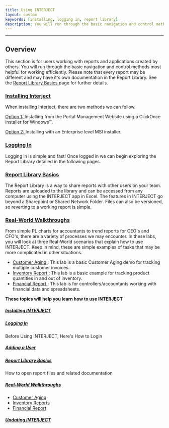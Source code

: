 ```yaml
---
title: Using INTERJECT
layout: custom
keywords: [installing, logging in, report library]
description: You will run through the basic navigation and control methods most helpful for working efficiently. Please note that every report may be different and may have it's own documentation in the Report Library. 
---
```

* * *

##  **Overview**

This section is for users working with reports and applications created by others. You will run through the basic navigation and control methods most helpful for working efficiently. Please note that every report may be different and may have it's own documentation in the Report Library. See the [ Report Library Basics ](/wAbout/Report-Library-Basics_61702517.html) page for further details. 

###  [ Installing Interject ](https://interject.atlassian.net/wiki/display/ID/Installing+Interject)

When installing Interject, there are two methods we can follow. 

[ Option 1: ](https://interject.atlassian.net/wiki/display/ID/Installing+Interject#InstallingInterject-O1) Installing from the Portal Management Website using a ClickOnce installer for Windows™. 

[ Option 2: ](https://interject.atlassian.net/wiki/display/ID/Installing+Interject#InstallingInterject-O2) Installing with an Enterprise level MSI installer. 

###  [ Logging In ](https://interject.atlassian.net/wiki/display/ID/Logging+In)

Logging in is simple and fast! Once logged in we can begin exploring the Report Library detailed in the following pages. 

###  [ Report Library Basics ](https://interject.atlassian.net/wiki/display/ID/Report+Library+Basics)

The Report Library is a way to share reports with other users on your team. Reports are uploaded to the library and can be accessed from any computer using the INTERJECT app in Excel. The features in INTERJECT go beyond a Sharepoint or Shared Network Folder. Files can also be versioned, so reverting to a working report is simple. 

###  [ Real-World Walkthroughs ](https://interject.atlassian.net/wiki/display/ID/Real-World+Walkthroughs)

From simple PL charts for accountants to trend reports for CEO's and CFO's, there are a variety of processes we may encounter. In these labs, you will look at three Real-World scenarios that explain how to use INTERJECT. Keep in mind, these are simple examples of tasks that may be more complicated in other situations. 

  * [ Customer Aging ](/wAbout/Customer-Aging_128091294.html) : This lab is a basic Customer Aging demo for tracking multiple customer invoices. 
  * [ Inventory Report ](/wAbout/Inventory-Reports_128091499.html) : This lab is a basic example for tracking product quantities in and out of inventory. 
  * [ Financial Report ](/wAbout/Financial-Report_128091561.html) : This lab is for controllers/accountants working with financial data and spreadsheets. 



**These topics will help you learn how to use INTERJECT**

#####  [ Installing INTERJECT ](/wAbout/Installing-INTERJECT_91881528.html)

#####  [ Logging In ](/wAbout/Logging-In_63275074.html)

Before Using INTERJECT, Here's How to Login 

#####  [ Adding a User ](/wAbout/Adding-a-User_61702191.html)

#####  [ Report Library Basics ](/wAbout/Report-Library-Basics_61702517.html)

How to open report files and related documentation 

#####  [ Real-World Walkthroughs ](/wAbout/Real-World-Walkthroughs_128091006.html)

  * [ Customer Aging ](Customer-Aging_128091294.html)
  * [ Inventory Reports ](Inventory-Reports_128091499.html)
  * [ Financial Report ](Financial-Report_128091561.html)



#####  [ Updating INTERJECT ](/wAbout/Updating-INTERJECT_128493904.html)
    
    
      
    

